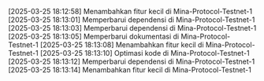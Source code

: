 [2025-03-25 18:12:58] Menambahkan fitur kecil di Mina-Protocol-Testnet-1
[2025-03-25 18:13:01] Memperbarui dependensi di Mina-Protocol-Testnet-1
[2025-03-25 18:13:03] Memperbarui dependensi di Mina-Protocol-Testnet-1
[2025-03-25 18:13:05] Memperbarui dokumentasi di Mina-Protocol-Testnet-1
[2025-03-25 18:13:08] Menambahkan fitur kecil di Mina-Protocol-Testnet-1
[2025-03-25 18:13:10] Optimasi kode di Mina-Protocol-Testnet-1
[2025-03-25 18:13:12] Memperbarui dependensi di Mina-Protocol-Testnet-1
[2025-03-25 18:13:14] Menambahkan fitur kecil di Mina-Protocol-Testnet-1
